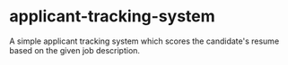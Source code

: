 # applicant-tracking-system
A simple applicant tracking system which scores the candidate's resume based on the given job description.
